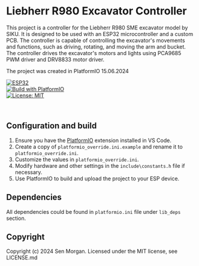 # Liebherr R980 Excavator Controller

This project is a controller for the Liebherr R980 SME excavator model by SIKU. It is designed to be used with an ESP32 microcontroller and a custom PCB. The controller is capable of controlling the excavator's movements and functions, such as driving, rotating, and moving the arm and bucket. The controller drives the excavator's motors and lights using PCA9685 PWM driver and DRV8833 motor driver.

The project was created in PlatformIO 15.06.2024

[![ESP32](https://img.shields.io/badge/ESP-32-000000.svg?longCache=true&style=flat&colorA=AA101F)](https://www.espressif.com/en/products/socs/esp32)<br>
[![Build with PlatformIO](https://img.shields.io/badge/Build%20with-PlatformIO-orange)](https://platformio.org/)<br>
[![License: MIT](https://img.shields.io/badge/License-MIT-brightgreen.svg)](https://opensource.org/licenses/MIT)

<br>

## Configuration and build
1. Ensure you have the [PlatformIO](https://platformio.org/) extension installed in VS Code.
2. Create a copy of `platformio_override.ini.example` and rename it to `platformio_override.ini`.
3. Customize the values in `platformio_override.ini`.
4. Modify hardware and other settings in the `include\constants.h` file if necessary.
5. Use PlatformIO to build and upload the project to your ESP device.

## Dependencies
All dependencies could be found in `platformio.ini` file under `lib_deps` section.

## Copyright
Copyright (c) 2024 Sen Morgan. Licensed under the MIT license, see LICENSE.md